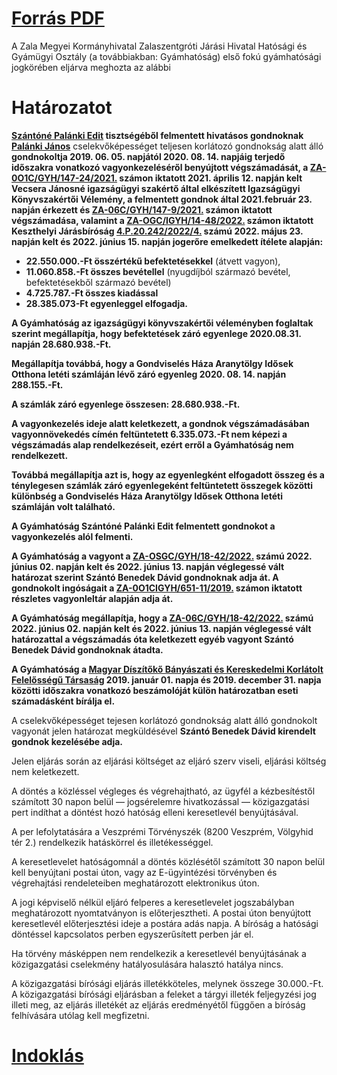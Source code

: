 # [Forrás PDF](pdf.pdf)

A Zala Megyei Kormányhivatal Zalaszentgróti Járási Hivatal Hatósági és Gyámügyi Osztály (a továbbiakban: Gyámhatóság) első fokú gyámhatósági jogkörében eljárva meghozta az alábbi

# Határozatot

**[Szántóné Palánki Edit]() tisztségéből felmentett hivatásos gondnoknak [Palánki János]()** cselekvőképességet teljesen korlátozó gondnokság alatt álló **gondnokoltja 2019. 06. 05. napjától 2020. 08. 14. napjáig terjedő időszakra vonatkozó vagyonkezeléséről benyújtott végszámadását, a [ZA-0O1C/GYH/147-24/2021.]() számon iktatott 2021. április 12. napján kelt Vecsera Jánosné igazságügyi szakértő által elkészített Igazságügyi Könyvszakértői Vélemény, a felmentett gondnok által 2021.február 23. napján érkezett és [ZA-06C/GYH/147-9/2021.]() számon iktatott végszámadása, valamint a [ZA-OGC/IGYH/14-48/2022.](4-P-20-242-2022-4.md) számon iktatott Keszthelyi Járásbíróság [4.P.20.242/2022/4.](4-P-20-242-2022-4.md) számú 2022. május 23. napján kelt és 2022. június 15. napján jogerőre emelkedett ítélete alapján:**

- **22.550.000.-Ft összértékű befektetésekkel** (átvett vagyon),
- **11.060.858.-Ft összes bevétellel** (nyugdíjból származó bevétel, befektetésekből származó bevétel)
- **4.725.787.-Ft összes kiadással**
- **28.385.073-Ft egyenleggel elfogadja.**

**A Gyámhatóság az igazságügyi könyvszakértői véleményben foglaltak szerint megállapítja, hogy befektetések záró egyenlege 2020.08.31. napján 28.680.938.-Ft.**

**Megállapítja továbbá, hogy a Gondviselés Háza Aranytölgy Idősek Otthona letéti számláján lévő záró egyenleg 2020. 08. 14. napján 288.155.-Ft.**

**A számlák záró egyenlege összesen: 28.680.938.-Ft.**

**A vagyonkezelés ideje alatt keletkezett, a gondnok végszámadásában vagyonnövekedés címén feltüntetett 6.335.073.-Ft nem képezi a végszámadás alap rendelkezéseit, ezért erről a Gyámhatóság nem rendelkezett.**

**Továbbá megállapítja azt is, hogy az egyenlegként elfogadott összeg és a ténylegesen számlák záró egyenlegeként feltüntetett összegek közötti különbség a Gondviselés Háza Aranytölgy Idősek Otthona letéti számláján volt található.**

**A Gyámhatóság Szántóné Palánki Edit felmentett gondnokot a vagyonkezelés alól felmenti.**

**A Gyámhatóság a vagyont a [ZA-OSGC/GYH/18-42/2022.]() számú 2022. június 02. napján kelt és 2022. június 13. napján véglegessé vált határozat szerint Szántó Benedek Dávid gondnoknak adja át. A gondnokolt ingóságait a [ZA-0O1CIGYH/651-11/2019.]() számon iktatott részletes vagyonleltár alapján adja át.**

**A Gyámhatóság megállapítja, hogy a [ZA-06C/GYH/18-42/2022.]() számú 2022. június 02. napján kelt és 2022. június 13. napján véglegessé vált határozattal a végszámadás óta keletkezett egyéb vagyont Szántó Benedek Dávid gondnoknak átadta.**

**A Gyámhatóság a [Magyar Díszítőkő Bányászati és Kereskedelmi Korlátolt Felelősségű Társaság]() 2019. január 01. napja és 2019. december 31. napja közötti időszakra vonatkozó beszámolóját külön határozatban eseti számadásként bírálja el.**

A cselekvőképességet tejesen korlátozó gondnokság alatt álló gondnokolt vagyonát jelen határozat megküldésével **Szántó Benedek Dávid kirendelt gondnok kezelésébe adja.**

Jelen eljárás során az eljárási költséget az eljáró szerv viseli, eljárási költség nem keletkezett.

A döntés a közléssel végleges és végrehajtható, az ügyfél a kézbesítéstől számított 30 napon belül — jogsérelemre hivatkozással — közigazgatási pert indíthat a döntést hozó hatóság elleni keresetlevél benyújtásával.

A per lefolytatására a Veszprémi Törvényszék (8200 Veszprém, Völgyhid tér 2.) rendelkezik hatáskörrel és illetékességgel.

A keresetlevelet hatóságomnál a döntés közlésétől számított 30 napon belül kell benyújtani postai úton, vagy az E-ügyintézési törvényben és végrehajtási rendeleteiben meghatározott elektronikus úton.

A jogi képviselő nélkül eljáró felperes a keresetlevelet jogszabályban meghatározott nyomtatványon is előterjesztheti. A postai úton benyújtott keresetlevél előterjesztési ideje a postára adás napja. A bíróság a hatósági döntéssel kapcsolatos perben egyszerűsített perben jár el.

Ha törvény másképpen nem rendelkezik a keresetlevél benyújtásának a közigazgatási cselekmény hatályosulására halasztó hatálya nincs.

A közigazgatási bírósági eljárás illetékköteles, melynek összege 30.000.-Ft. A közigazgatási bírósági eljárásban a feleket a tárgyi illeték feljegyzési jog illeti meg, az eljárás illetékét az eljárás eredményétől függően a bíróság felhívására utólag kell megfizetni.

# [Indoklás](Indoklas.md)
